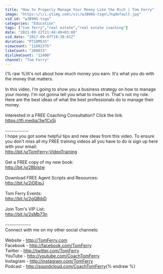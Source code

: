 ```yaml
---
title: "How to Properly Manage Your Money Like the Rich | Tom Ferry"
image: "https:\/\/i.ytimg.com\/vi\/wJB90G-tsgo\/hqdefault.jpg"
vid_id: "wJB90G-tsgo"
categories: "Education"
tags: ["tom ferry","real estate","real estate coaching"]
date: "2021-09-22T21:48:49+03:00"
vid_date: "2017-09-07T18:30:01Z"
duration: "PT18M53S"
viewcount: "11892375"
likeCount: "200033"
dislikeCount: "12400"
channel: "Tom Ferry"
---
```

{% raw %}It's not about how much money you earn. It's what you do with the money that matters.<br /><br />In this video, I'm going to show you a business strategy on how to manage your money. I'm not gonna tell you what to invest in. That's not my role. Here are the best ideas of what the best professionals do to manage their money.<br /><br />Interested in a FREE Coaching Consultation? Click the link: <a rel="nofollow" target="blank" href="https://tfi.media/3w1CxSj">https://tfi.media/3w1CxSj</a><br /><br />------------<br />I hope you got some helpful tips and new ideas from this video. To ensure you don't miss all my FREE training videos all you have to do is sign up here with your email: <br /><a rel="nofollow" target="blank" href="http://bit.ly/TomFerry-VideoTraining">http://bit.ly/TomFerry-VideoTraining</a><br /><br />Get a FREE copy of my new book:<br /><a rel="nofollow" target="blank" href="http://bit.ly/2Bblstw">http://bit.ly/2Bblstw</a><br /><br />Download FREE Agent Scripts and Resources:<br /><a rel="nofollow" target="blank" href="http://bit.ly/2iDEjpJ">http://bit.ly/2iDEjpJ</a><br /><br />Tom Ferry Events:<br /><a rel="nofollow" target="blank" href="http://bit.ly/2gQBjbD">http://bit.ly/2gQBjbD</a><br /><br />Join Tom's VIP List:<br /><a rel="nofollow" target="blank" href="http://bit.ly/2sMb73n">http://bit.ly/2sMb73n</a><br /><br />-------------<br />Connect with me on my other social channels:<br /><br />Website - <a rel="nofollow" target="blank" href="http://TomFerry.com">http://TomFerry.com</a><br />Facebook - <a rel="nofollow" target="blank" href="http://facebook.com/TomFerry">http://facebook.com/TomFerry</a><br />Twitter - <a rel="nofollow" target="blank" href="http://twitter.com/TomFerry">http://twitter.com/TomFerry</a><br />YouTube - <a rel="nofollow" target="blank" href="http://youtube.com/CoachTomFerry">http://youtube.com/CoachTomFerry</a><br />Instagram - <a rel="nofollow" target="blank" href="http://instagram.com/TomFerry">http://instagram.com/TomFerry</a><br />Podcast - <a rel="nofollow" target="blank" href="http://soundcloud.com/CoachTomFerry">http://soundcloud.com/CoachTomFerry</a>{% endraw %}
